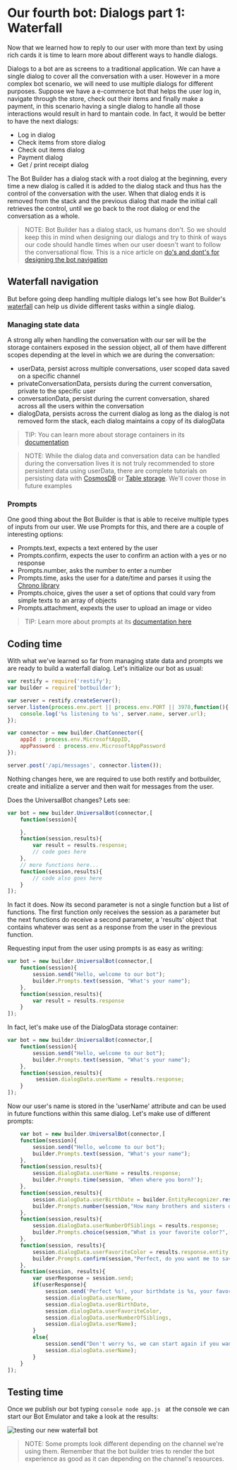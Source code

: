 # Our fourth bot: Dialogs part 1: Waterfall #
Now that we learned how to reply to our user with more than text by using rich cards it is time to learn more about different ways to handle dialogs.

Dialogs to a bot are as screens to a traditional application. We can have a single dialog to cover all the conversation with a user. However in a more complex bot scenario, we will need to use multiple dialogs for different purposes. Suppose we have a e-commerce bot that helps the user log in, navigate through the store, check out their items and finally make a payment, in this scenario having a single dialog to handle all those interactions would result in hard to mantain code. In fact, it would be better to have the next dialogs:
- Log in dialog
- Check items from store dialog
- Check out items dialog
- Payment dialog
- Get / print receipt dialog

The Bot Builder has a dialog stack with a root dialog at the beginning, every time a new dialog is called it is added to the dialog stack and thus has the control of the conversation with the user. When that dialog ends it is removed from the stack and the previous dialog that made the initial call retrieves the control, until we go back to the root dialog or end the conversation as a whole.

> NOTE: Bot Builder has a dialog stack, us humans don't. So we should keep this in mind when designing our dialogs and try to think of ways our code should handle times when our user doesn't want to follow the conversational flow. This is a nice article on [do's and dont's for designing the bot navigation](https://docs.microsoft.com/en-us/bot-framework/bot-design-navigation)

## Waterfall navigation ##
But before going deep handling multiple dialogs let's see how Bot Builder's [waterfall](https://docs.microsoft.com/en-us/bot-framework/nodejs/bot-builder-nodejs-dialog-waterfall) can help us divide different tasks within a single dialog.

### Managing state data ###
A strong ally when handling the conversation with our ser will be the storage containers exposed in the session object, all of them have different scopes depending at the level in which we are during the conversation:
- userData, persist across multiple conversations, user scoped data saved on a specific channel
- privateConversationData, persists during the current conversation, private to the specific user
- conversationData, persist during the current conversation, shared across all the users within the conversation
- dialogData, persists across the current dialog as long as the dialog is not removed form the stack, each dialog maintains a copy of its dialogData

> TIP: You can learn more about storage containers in its [documentation](https://docs.microsoft.com/en-us/bot-framework/nodejs/bot-builder-nodejs-state)

> NOTE: While the dialog data and conversation data can be handled during the conversation lives it is not truly recommended to store persistent data using userData, there are complete tutorials on persisting data with [CosmosDB](https://docs.microsoft.com/en-us/bot-framework/nodejs/bot-builder-nodejs-state-azure-cosmosdb) or [Table storage](https://docs.microsoft.com/en-us/bot-framework/nodejs/bot-builder-nodejs-state-azure-table-storage). We'll cover those in future examples

### Prompts ###
One good thing about the Bot Builder is that is able to receive multiple types of inputs from our user. We use Prompts for this, and there are a couple of interesting options:
- Prompts.text, expects a text entered by the user
- Prompts.confirm, expects the user to confirm an action with a yes or no response
- Prompts.number, asks the number to enter a number
- Prompts.time, asks the user for a date/time and parses it using the [Chrono library](https://github.com/wanasit/chrono)
- Prompts.choice, gives the user a set of options that could vary from simple texts to an array of objects
- Prompts.attachment, expexts the user to upload an image or video

> TIP: Learn more about prompts at its [documentation here](https://docs.microsoft.com/en-us/bot-framework/nodejs/bot-builder-nodejs-dialog-prompt)

## Coding time ##
With what we've learned so far from managing state data and prompts we are ready to build a waterfall dialog.
Let's initialize our bot as usual:

```javascript
var restify = require('restify');
var builder = require('botbuilder');

var server = restify.createServer();
server.listen(process.env.port || process.env.PORT || 3978,function(){
    console.log('%s listening to %s', server.name, server.url);
});

var connector = new builder.ChatConnector({
    appId : process.env.MicrosoftAppID,
    appPassword : process.env.MicrosoftAppPassword
}); 

server.post('/api/messages', connector.listen());
```
Nothing changes here, we are required to use both restify and botbuilder, create and initialize a server and then wait for messages from the user.

Does the UniversalBot changes? Lets see:
```javascript
var bot = new builder.UniversalBot(connector,[
    function(session){

    },
    function(session,results){
        var result = results.response;
        // code goes here
    },
    // more functions here...
    function(session,results){
        // code also goes here
    }
]);
```
In fact it does. Now its second parameter is not a single function but a list of functions. The first function only receives the session as a parameter but the next functions do receive a second parameter, a 'results' object that contains whatever was sent as a response from the user in the previous function.

Requesting input from the user using prompts is as easy as writing:
```javascript
var bot = new builder.UniversalBot(connector,[
    function(session){
        session.send("Hello, welcome to our bot");
        builder.Prompts.text(session, "What's your name");
    },
    function(session,results){
        var result = results.response     
    }
]);
```

In fact, let's make use of the DialogData storage container:
```javascript
var bot = new builder.UniversalBot(connector,[
    function(session){
        session.send("Hello, welcome to our bot");
        builder.Prompts.text(session, "What's your name");
    },
    function(session,results){
         session.dialogData.userName = results.response;
    }
]);
```
Now our user's name is stored in the 'userName' attribute and can be used in future functions within this same dialog. Let's make use of different prompts:

```javascript
    var bot = new builder.UniversalBot(connector,[
    function(session){
        session.send("Hello, welcome to our bot");
        builder.Prompts.text(session, "What's your name");
    },
    function(session,results){
        session.dialogData.userName = results.response;
        builder.Prompts.time(session, 'When where you born?');
    },
    function(session,results){
        session.dialogData.userBirthDate = builder.EntityRecognizer.resolveTime([results.response]);
        builder.Prompts.number(session,"How many brothers and sisters do you have?");
    },
    function(session,results){
        session.dialogData.userNumberOfSiblings = results.response;
        builder.Prompts.choice(session,"What is your favorite color?",["Black", "White", "Blue", "Red"]);
    },
    function(session, results){
        session.dialogData.userFavoriteColor = results.response.entity;
        builder.Prompts.confirm(session,"Perfect, do you want me to save your data?",);
    },
    function(session, results){
        var userResponse = session.send;
        if(userResponse){
            session.send('Perfect %s!, your birthdate is %s, your favorite color is %s and you have %s siblings',
            session.dialogData.userName,
            session.dialogData.userBirthDate,
            session.dialogData.userFavoriteColor,
            session.dialogData.userNumberOfSiblings,
            session.dialogData.userName);
        }
        else{
            session.send("Don't worry %s, we can start again if you want", 
            session.dialogData.userName);
        }
    }
]);
```
## Testing time ##
Once we publish our bot typing 
    ```console
    node app.js
    ```
at the console we can start our Bot Emulator and take a look at the results:

![testing our new waterfall bot](../../images/bot_4_image1.png)

>NOTE: Some prompts look different depending on the channel we're using them. Remember that the bot builder tries to render the bot experience as good as it can depending on the channel's resources.